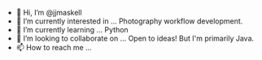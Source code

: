 - 👋 Hi, I’m @jjmaskell
- 👀 I’m currently interested in ... Photography workflow development.
- 🌱 I’m currently learning ... Python
- 💞️ I’m looking to collaborate on ... Open to ideas! But I'm primarily Java.
- 📫 How to reach me ...

<!---
jjmaskell/jjmaskell is a ✨ special ✨ repository because its `README.md` (this file) appears on your GitHub profile.
You can click the Preview link to take a look at your changes.
--->
